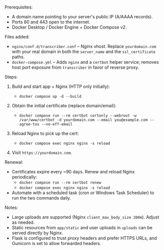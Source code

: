 Prerequisites:
- A domain name pointing to your server's public IP (A/AAAA records).
- Ports 80 and 443 open to the internet.
- Docker Desktop / Docker Engine + Docker Compose v2.

Files added:
- `nginx/conf.d/transcriber.conf` – Nginx vhost. Replace `yourdomain.com` with your real domain in both the `server_name` and the `ssl_certificate` paths.
- `docker-compose.yml` – Adds `nginx` and a `certbot` helper service; removes host port exposure from `transcriber` in favor of reverse proxy.

Steps:
1) Build and start app + Nginx (HTTP only initially):
   - `docker compose up -d --build`

2) Obtain the initial certificate (replace domain/email):
   - `docker compose run --rm certbot certonly --webroot -w /var/www/certbot -d yourdomain.com --email you@example.com --agree-tos --no-eff-email`

3) Reload Nginx to pick up the cert:
   - `docker compose exec nginx nginx -s reload`

4) Visit `https://yourdomain.com`.

Renewal:
- Certificates expire every ~90 days. Renew and reload Nginx periodically:
  - `docker compose run --rm certbot renew`
  - `docker compose exec nginx nginx -s reload`
- Automate with a scheduled task (cron or Windows Task Scheduler) to run the two commands daily.

Notes:
- Large uploads are supported (Nginx `client_max_body_size 200m`). Adjust as needed.
- Static resources from `app/static` and user uploads in `uploads` can be served directly by Nginx.
- Flask is configured to trust proxy headers and prefer HTTPS URLs, and Gunicorn is set to allow forwarded headers.
